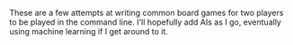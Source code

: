 These are a few attempts at writing common board games for two players to be played in the command line. I'll hopefully add AIs as I go, eventually using machine learning if I get around to it.